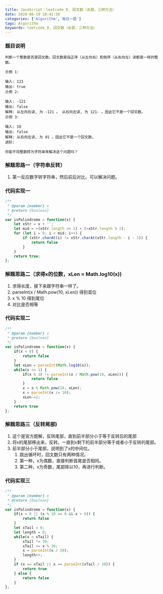```yaml
---
title: JavaScript：leetcode_9. 回文数（水题，三种方法）
date: 2020-06-10 10:42:50
categories: ['Algorithm','每日一题']
tags: Algorithm
keywords: leetcode_9, 回文数（水题，三种方法）
---
```

### 题目说明
```
判断一个整数是否是回文数。回文数是指正序（从左向右）和倒序（从右向左）读都是一样的整数。

示例 1:

输入: 121
输出: true
示例 2:

输入: -121
输出: false
解释: 从左向右读, 为 -121 。 从右向左读, 为 121- 。因此它不是一个回文数。
示例 3:

输入: 10
输出: false
解释: 从右向左读, 为 01 。因此它不是一个回文数。
进阶:

你能不将整数转为字符串来解决这个问题吗？
```

### 解题思路一（字符串反转）
1. 第一反应数字转字符串，然后前后对比。可以解决问题。
	

### 代码实现一
```javascript
/**
 * @param {number} x
 * @return {boolean}
 */
var isPalindrome = function(x) {
    let xStr = x + '';
    let mid = +(xStr.length >> 1) + (+xStr.length % 2);
    for (let i = 0; i < mid; i++) {
        if (xStr.charAt(i) != xStr.charAt(xStr.length - i - 1)) {
            return false
        }
    }
    return true;
};
```

### 解题思路二（求得x的位数，xLen =  Math.log10(x))

1. 求得长度，接下来跟字符串一样了。
2. parseInt(x / Math.pow(10, xLen)) 得到首位
3. x % 10 得到尾位
4. 对比是否相等
	

### 代码实现二
```javascript
/**
 * @param {number} x
 * @return {boolean}
 */
var isPalindrome = function(x) {
    if(x < 0) {
        return false
    }
    let xLen = parseInt(Math.log10(x));
    while(x >= 1) {
        if(x % 10 != parseInt(x / Math.pow(10, xLen))) {
            return false
        }
        x = x % Math.pow(10, xLen);
        x = parseInt(x /= 10);
        xLen-=2;
    }
    return true
};
```
### 解题思路三（反转尾部)

1. 这个是官方题解，反转尾部，直到前半部分小于等于反转后的尾部
2. 将x的尾部移出来，反转。一直到x剩下的前半部分等于或者小于反转的尾部。
3. 前半部分小于尾部，说明到了x的中间位。
	1. 跳出循环时，回文数只有两种情况。
	2. 第一种，x为偶数，直接判断首尾是否相同。
	3. 第二种，x为奇数，尾部除以10，再进行判断。

	

### 代码实现三
```javascript
/**
 * @param {number} x
 * @return {boolean}
 */
var isPalindrome = function(x) {
    if(x < 0 || (x % 10 == 0 && x > 9)) {
        return false
    }
    let xTail = 0;
    let length = 0;
    while(x > xTail) {
        xTail *= 10;
        xTail += x % 10;
        x = parseInt(x / 10);
        length++;
    }
    if (x == xTail || x == parseInt(xTail / 10)) {
        return true
    } else {
        return false
    }
};
```
